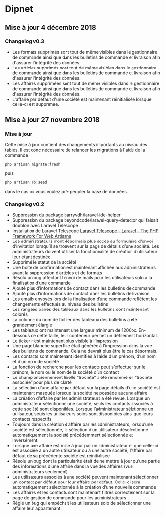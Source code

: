 # Dipnet

## Mise à jour 4 décembre 2018

### Changelog v0.3

- Les formats supprimés sont tout de même visibles dans le gestionnaire de commande ainsi que dans les bulletins de commande et livraison afin d'assurer l'intégrité des données.
- Les articles supprimés sont tout de même visibles dans le gestionnaire de commande ainsi que dans les bulletins de commande et livraison afin d'assurer l'intégrité des données.
- Les affaires supprimées sont tout de même visibles dans le gestionnaire de commande ainsi que dans les bulletins de commande et livraison afin d'assurer l'intégrité des données.
- L'affaire par défaut d'une société est maintenant réinitialisée lorsque celle-ci est supprimée.

## Mise à jour 27 novembre 2018

### Mise à jour

Cette mise à jour contient des changements importants au niveau des tables. Il est donc nécessaire de relancer les migrations à l'aide de la commande

```cli
php artisan migrate:fresh
```

puis

```cli
php artisan db:seed
```

dans le cas où vous voulez pré-peupler la base de données. 

### Changelog v0.2

- Suppression du package barryvdh/laravel-ide-helper
- Suppression du package beyondcode/laravel-query-detector qui faisait doublon avec Laravel Telescope
- Installation de Laravel Telescope [Laravel Telescope - Laravel - The PHP Framework For Web Artisans](https://laravel.com/docs/5.7/telescope)
- Les administrateurs n’ont désormais plus accès au formulaire d’envoi d’invitation lorsqu’il se trouvent sur la page de détails d’une société. Les administrateurs doivent utiliser la fonctionnalité de création d’utilisateur leur étant destinée.
- Supprimé le statut de la société
- Une boîte de confirmation est maintenant affichée aux administrateurs avant la suppression d’articles et de formats
- Résolu un bug affectant l’envoi de mails pour les utilisateurs solo à la finalisation d’une commande
- Ajouté plus d’informations de contact dans les bulletins de commande
- Ajouté plus d’informations de contact dans les bulletins de livraison
-  Les emails envoyés lors de la finalisation d’une commande reflètent les changements effectués au niveau des bulletins
- Les rangées paires des tableaux dans les bulletins sont maintenant colorés
- La colonne du nom de fichier des tableaux des bulletins a été grandement élargie
- Les tableaux ont maintenant une largeur minimum de 1200px. En-dessous de cette taille, leur conteneur permet un défilement horizontal.
- Le ticker n’est maintenant plus visible à l’impression
- Une page blanche superflue était générée à l’impression dans la vue des bulletins de commande. Cela ne devrait plus être le cas désormais.
- Les contacts sont maintenant identifiés à l’aide d’un prénom, d’un nom et d’un nom de société
- La fonction de recherche pour les contacts peut s’effectuer sur le prénom, le nom ou le nom de la société d’un contact
- Le champ anciennement libellé “Société” a été renommé en “Société associée” pour plus de clarté
- La sélection d’une affaire par défaut sur la page détails d’une société est maintenant masquée lorsque la société ne possède aucune affaire
- La création d’affaire par les administrateurs a été revue. Lorsque un administrateur sélectionne une société, seuls les contacts associés à cette société sont disponibles. Lorsque l’administrateur séletionne un utilisateur, seuls les utilisateurs solos sont disponibles ainsi que leurs contacts respectifs
- Toujours dans la création d’affaire par les administrateurs, lorsqu’une société est sélectionnée, la sélection d’un utilisateur déselectionne automatiquement la société précédemment sélectionnée et inversément.
- Lorsque une affaire est mise à jour par un administrateur et que celle-ci est associée à un autre utilisateur ou à une autre société, l’affaire par défaut de sa précédente société est réinitialisée
- Résolu un bug dont la particularité était de ne mettre à jour qu’une partie des informations d’une affaire dans la vue des affaires (vue administrateurs seulement)
- Les utilisateurs associés à une société peuvent maintenant sélectionner un contact par défaut pour leur affaire par défaut. Celle-ci sera automatiquement sélectionnée à la création d’une nouvelle commande
- Les affaires et les contacts sont maintenant filtrés correctement sur la page de gestion de commande pour les administrateurs
- Réglé un bug qui empêchait les utilisateurs solo de sélectionner une affaire leur appartenant